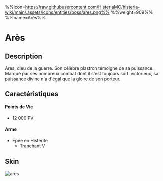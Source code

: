 %%icon=https://raw.githubusercontent.com/HisteriaMC/histeria-wiki/main/.assets/icons/entities/boss/ares.png%%
%%weight=909%%
%%name=Arès%%
# Arès

## Description 
Ares, dieu de la guerre. Son célèbre plastron témoigne de sa puissance. Marqué par ses nombreux combat dont il s'est toujours sorti victorieux, sa puissance divine n'a d'égal que la gloire de son porteur.

## Caractéristiques

#### __Points de Vie__
+ 12 000 PV

#### __Arme__
+ Epée en Histerite 
  - Tranchant V
  
## Skin
![ares](https://raw.githubusercontent.com/HisteriaMC/histeria-wiki/main/.assets/entities/boss/ares.png)



